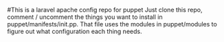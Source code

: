 #This is a laravel apache config repo for puppet
Just clone this repo, comment / uncomment the things you want to install in puppet/manifests/init.pp.
That file uses the modules in puppet/modules to figure out what configuration each thing needs.

